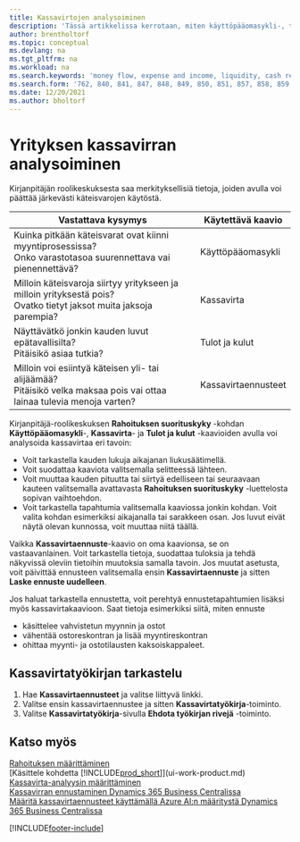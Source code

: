 ```yaml
---
title: Kassavirtojen analysoiminen
description: 'Tässä artikkelissa kerrotaan, miten käyttöpääomasykli-, tulot ja kulut-, kassavirta- ja kassavirtaennustekaavioilla voidaan analysoida yrityksen historiallista ja tulevaa kassavirran liikkumista.'
author: brentholtorf
ms.topic: conceptual
ms.devlang: na
ms.tgt_pltfrm: na
ms.workload: na
ms.search.keywords: 'money flow, expense and income, liquidity, cash receipts minus cash payments, Cartera'
ms.search.form: '762, 840, 841, 847, 848, 849, 850, 851, 857, 858, 859, 860, 862, 863, 865, 866, 867, 868, 869, 1818'
ms.date: 12/20/2021
ms.author: bholtorf
---
```

# Yrityksen kassavirran analysoiminen
Kirjanpitäjän roolikeskuksesta saa merkityksellisiä tietoja, joiden avulla voi päättää järkevästi käteisvarojen käytöstä.  

| Vastattava kysymys | Käytettävä kaavio |
| --- | --- |
| Kuinka pitkään käteisvarat ovat kiinni myyntiprosessissa?</br> Onko varastotasoa suurennettava vai pienennettävä? |Käyttöpääomasykli |
| Milloin käteisvaroja siirtyy yritykseen ja milloin yrityksestä pois?</br> Ovatko tietyt jaksot muita jaksoja parempia? |Kassavirta |
| Näyttävätkö jonkin kauden luvut epätavallisilta?</br> Pitäisikö asiaa tutkia? |Tulot ja kulut |
| Milloin voi esiintyä käteisen yli- tai alijäämää?</br> Pitäisikö velka maksaa pois vai ottaa lainaa tulevia menoja varten? |Kassavirtaennusteet |

Kirjanpitäjä-roolikeskuksen **Rahoituksen suorituskyky** -kohdan **Käyttöpääomasykli**-, **Kassavirta**- ja **Tulot ja kulut** -kaavioiden avulla voi analysoida kassavirtaa eri tavoin:  

* Voit tarkastella kauden lukuja aikajanan liukusäätimellä.  
* Voit suodattaa kaaviota valitsemalla selitteessä lähteen.  
* Voit muuttaa kauden pituutta tai siirtyä edelliseen tai seuraavaan kauteen valitsemalla avattavasta **Rahoituksen suorituskyky** -luettelosta sopivan vaihtoehdon.  
* Voit tarkastella tapahtumia valitsemalla kaaviossa jonkin kohdan. Voit valita kohdan esimerkiksi aikajanalla tai sarakkeen osan. Jos luvut eivät näytä olevan kunnossa, voit muuttaa niitä täällä.  

Vaikka **Kassavirtaennuste**-kaavio on oma kaavionsa, se on vastaavanlainen. Voit tarkastella tietoja, suodattaa tuloksia ja tehdä näkyvissä oleviin tietoihin muutoksia samalla tavoin. Jos muutat asetusta, voit päivittää ennusteen valitsemalla ensin **Kassavirtaennuste** ja sitten **Laske ennuste uudelleen**.

Jos haluat tarkastella ennustetta, voit perehtyä ennustetapahtumien lisäksi myös kassavirtakaavioon. Saat tietoja esimerkiksi siitä, miten ennuste

* käsittelee vahvistetun myynnin ja ostot  
* vähentää ostoreskontran ja lisää myyntireskontran  
* ohittaa myynti- ja ostotilausten kaksoiskappaleet.  

## Kassavirtatyökirjan tarkastelu

1. Hae **Kassavirtaennusteet** ja valitse liittyvä linkki.  
2. Valitse ensin kassavirtaennustee ja sitten **Kassavirtatyökirja**-toiminto.  
3. Valitse **Kassavirtatyökirja**-sivulla **Ehdota työkirjan rivejä** -toiminto.  

## Katso myös

[Rahoituksen määrittäminen](finance-setup-finance.md)  
[Käsittele kohdetta [!INCLUDE[prod_short](includes/prod_short.md)]](ui-work-product.md)  
[Kassavirta-analyysin määrittäminen](finance-setup-cash-flow-analyses.md)  
[Kassavirran ennustaminen Dynamics 365 Business Centralissa](/training/modules/forecast-cash-flow-dynamics-365-business-central/index)  
[Määritä kassavirtaennusteet käyttämällä Azure AI:n määritystä Dynamics 365 Business Centralissa](/training/modules/setup-cash-flow-forecasts/)  

[!INCLUDE[footer-include](includes/footer-banner.md)]
